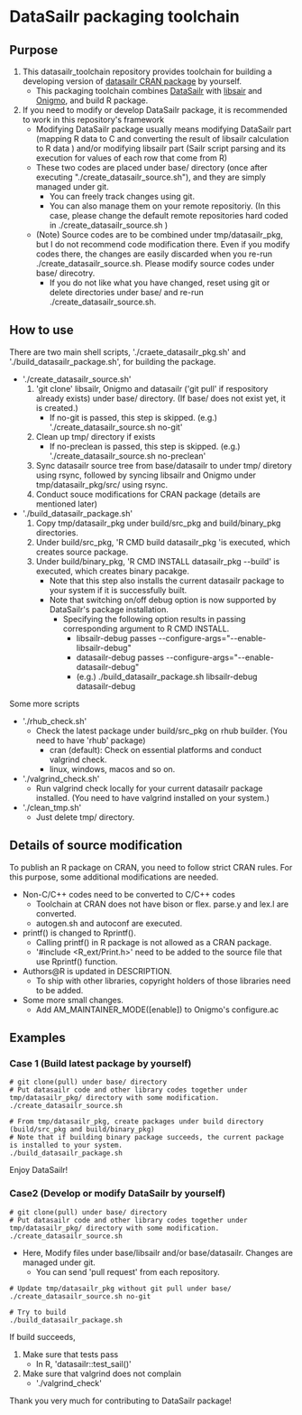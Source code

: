 # DataSailr packaging toolchain

## Purpose

1. This datasailr_toolchain repository provides toolchain for building a developing version of [datasailr CRAN package](https://cran.r-project.org/web/packages/datasailr/index.html) by yourself.
    + This packaging toolchain combines [DataSailr]( https://github.com/niceume/datasailr ) with [libsair]( https://github.com/niceume/libsailr ) and [Onigmo]( https://github.com/k-takata/Onigmo ), and build R package.
2. If you need to modify or develop DataSailr package, it is recommended to work in this repository's framework
    + Modifying DataSailr package usually means modifying DataSailr part (mapping R data to C and converting the result of libsailr calculation to R data ) and/or modifying libsailr part (Sailr script parsing and its execution for values of each row that come from R)
    + These two codes are placed under base/ directory (once after executing "./create_datasailr_source.sh"), and they are simply managed under git.
        + You can freely track changes using git.
        + You can also manage them on your remote repositoriy. (In this case, please change the default remote repositories hard coded in ./create_datasailr_source.sh )
    + (Note) Source codes are to be combined under tmp/datasailr_pkg, but I do not recommend code modification there. Even if you modify codes there, the changes are easily discarded when you re-run ./create_datasailr_source.sh. Please modify source codes under base/ direcotry.
        + If you do not like what you have changed, reset using git or delete directories under base/ and re-run ./create_datasailr_source.sh.


## How to use

There are two main shell scripts, './craete_datasailr_pkg.sh' and './build_datasailr_package.sh', for building the package.

* './create_datasailr_source.sh' 
    1. 'git clone' libsailr, Onigmo and datasailr ('git pull' if respository already exists) under base/ directory. (If base/ does not exist yet, it is created.)
        + If no-git is passed, this step is skipped. (e.g.) './create_datasailr_source.sh no-git' 
    2. Clean up tmp/ directory if exists
        + If no-preclean is passed, this step is skipped. (e.g.) './create_datasailr_source.sh no-preclean'
    3. Sync datasailr source tree from base/datasailr to under tmp/ diretory using rsync, followed by syncing libsailr and Onigmo under tmp/datasailr_pkg/src/ using rsync.
    4. Conduct souce modifications for CRAN package (details are mentioned later)
* './build_datasailr_package.sh'
    1. Copy tmp/datasailr_pkg under build/src_pkg and build/binary_pkg directories.
    2. Under build/src_pkg, 'R CMD build datasailr_pkg 'is executed, which creates source package.
    3. Under build/binary_pkg, 'R CMD INSTALL datasailr_pkg --build' is executed, which creates binary pacakge.
        + Note that this step also installs the current datasailr package to your system if it is successfully built.
        + Note that switching on/off debug option is now supported by DataSailr's package installation.
            + Specifying the following option results in passing corresponding argument to R CMD INSTALL.
                + libsailr-debug passes  --configure-args="--enable-libsailr-debug"
                + datasailr-debug passes --configure-args="--enable-datasailr-debug"
                + (e.g.) ./build_datasailr_package.sh libsailr-debug datasailr-debug


Some more scripts

* './rhub_check.sh'
    + Check the latest package under build/src_pkg on rhub builder. (You need to have 'rhub' package)
        + cran (default): Check on essential platforms and conduct valgrind check.
        + linux, windows, macos and so on.
* './valgrind_check.sh'
    + Run valgrind check locally for your current datasailr package installed. (You need to have valgrind installed on your system.)
* './clean_tmp.sh'
    + Just delete tmp/ directory.


## Details of source modification

To publish an R package on CRAN, you need to follow strict CRAN rules. For this purpose, some additional modifications are needed.

* Non-C/C++ codes need to be converted to C/C++ codes
    + Toolchain at CRAN does not have bison or flex. parse.y and lex.l are converted.
    + autogen.sh and autoconf are executed.
* printf() is changed to Rprintf().
    + Calling printf() in R package is not allowed as a CRAN package.
    + '#include <R_ext/Print.h>' need to be added to the source file that use Rprintf() function.
* Authors@R is updated in DESCRIPTION.
    + To ship with other libraries, copyright holders of those libraries need to be added.
* Some more small changes.
    + Add AM_MAINTAINER_MODE([enable]) to Onigmo's configure.ac


## Examples

### Case 1 (Build latest package by yourself)

```
# git clone(pull) under base/ directory
# Put datasailr code and other library codes together under tmp/datasailr_pkg/ directory with some modification.
./create_datasailr_source.sh

# From tmp/datasailr_pkg, create packages under build directory (build/src_pkg and build/binary_pkg)
# Note that if building binary package succeeds, the current package is installed to your system.
./build_datasailr_package.sh
```

Enjoy DataSailr!


### Case2 (Develop or modify DataSailr by yourself)

```
# git clone(pull) under base/ directory
# Put datasailr code and other library codes together under tmp/datasailr_pkg/ directory with some modification.
./create_datasailr_source.sh
```

* Here, Modify files under base/libsailr and/or base/datasailr. Changes are managed under git. 
    + You can send 'pull request' from each repository.

```
# Update tmp/datasailr_pkg without git pull under base/
./create_datasailr_source.sh no-git

# Try to build
./build_datasailr_package.sh
```

If build succeeds,

1. Make sure that tests pass
    + In R, 'datasailr::test_sail()'
2. Make sure that valgrind does not complain
    + './valgrind_check'


Thank you very much for contributing to DataSailr package!


